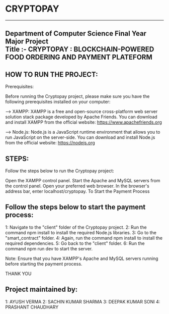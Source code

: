 # CRYPTOPAY
-----------
Department of Computer Science 
Final Year Major Project<br/>
Title :- CRYPTOPAY : BLOCKCHAIN-POWERED FOOD ORDERING AND PAYMENT PLATEFORM
-----------------------------------------------------------------------------

HOW TO RUN THE PROJECT:
------------------------

Prerequisites:

Before running the Cryptopay project, please make sure you have the following prerequisites installed on your computer:

--> XAMPP: XAMPP is a free and open-source cross-platform web server solution stack package developed by Apache Friends. You can download and install XAMPP from the official website: https://www.apachefriends.org

--> Node.js: Node.js is a JavaScript runtime environment that allows you to run JavaScript on the server-side. You can download and install Node.js from the official website: https://nodejs.org

STEPS:
-------
Follow the steps below to run the Cryptopay project:

Open the XAMPP control panel.
Start the Apache and MySQL servers from the control panel.
Open your preferred web browser.
In the browser's address bar, enter localhost/cryptopay.
To Start the Payment Process

Follow the steps below to start the payment process:
-----------------------------------------------------

1: Navigate to the "client" folder of the Cryptopay project.
2: Run the command npm install to install the required Node.js libraries.
3: Go to the "smart_contract" folder.
4: Again, run the command npm install to install the required dependencies.
5: Go back to the "client" folder.
6: Run the command npm run dev to start the server.

Note: Ensure that you have XAMPP's Apache and MySQL servers running before starting the payment process.

THANK YOU

Project maintained by:
-----------------------
1: AYUSH VERMA
2: SACHIN KUMAR SHARMA
3: DEEPAK KUMAR SONI
4: PRASHANT CHAUDHARY
